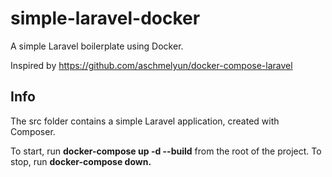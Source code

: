 # simple-laravel-docker
A simple Laravel boilerplate using Docker.

Inspired by https://github.com/aschmelyun/docker-compose-laravel

## Info

The src folder contains a simple Laravel application, created with Composer.

To start, run <b>docker-compose up -d --build</b> from the root of the project.
To stop, run <b>docker-compose down.</b>